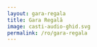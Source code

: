 ```yaml
---
layout: gara-regala
title: Gara Regală
image: casti-audio-ghid.svg
permalink: /ro/gara-regala
---
```

